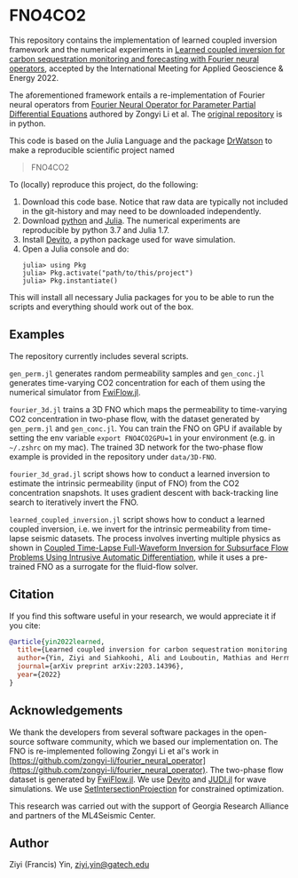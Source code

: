 # FNO4CO2

This repository contains the implementation of learned coupled inversion framework and the numerical experiments in [Learned coupled inversion for carbon sequestration monitoring and forecasting with Fourier neural operators](https://arxiv.org/abs/2203.14396), accepted by the International Meeting for Applied Geoscience & Energy 2022.

The aforementioned framework entails a re-implementation of Fourier neural operators from [Fourier Neural Operator for Parameter Partial Differential Equations](https://arxiv.org/abs/2010.08895) authored by Zongyi Li et al. The [original repository](https://github.com/zongyi-li/fourier_neural_operator) is in python.

This code is based on the Julia Language and the package [DrWatson](https://juliadynamics.github.io/DrWatson.jl/stable/) to make a reproducible scientific project named
> FNO4CO2

To (locally) reproduce this project, do the following:

1. Download this code base. Notice that raw data are typically not included in the
   git-history and may need to be downloaded independently.
2. Download [python](https://www.python.org/) and [Julia](https://julialang.org/). The numerical experiments are reproducible by python 3.7 and Julia 1.7.
3. Install [Devito](https://www.devitoproject.org/), a python package used for wave simulation.
4. Open a Julia console and do:
   ```
   julia> using Pkg
   julia> Pkg.activate("path/to/this/project")
   julia> Pkg.instantiate()
   ```

This will install all necessary Julia packages for you to be able to run the scripts and
everything should work out of the box.

## Examples

The repository currently includes several scripts.

`gen_perm.jl` generates random permeability samples and `gen_conc.jl` generates time-varying CO2 concentration for each of them using the numerical simulator from [FwiFlow.jl](https://github.com/lidongzh/FwiFlow.jl).

`fourier_3d.jl` trains a 3D FNO which maps the permeability to time-varying CO2 concentration in two-phase flow, with the dataset generated by `gen_perm.jl` and `gen_conc.jl`. You can train the FNO on GPU if available by setting the env variable ``export FNO4CO2GPU=1`` in your environment (e.g. in `~/.zshrc` on my mac). The trained 3D network for the two-phase flow example is provided in the repository under `data/3D-FNO`.

`fourier_3d_grad.jl` script shows how to conduct a learned inversion to estimate the intrinsic permeability (input of FNO) from the CO2 concentration snapshots. It uses gradient descent with back-tracking line search to iteratively invert the FNO.

`learned_coupled_inversion.jl` script shows how to conduct a learned coupled inversion, i.e. we invert for the intrinsic permeability from time-lapse seismic datasets. The process involves inverting multiple physics as shown in [Coupled Time-Lapse Full-Waveform Inversion for Subsurface Flow Problems Using Intrusive Automatic Differentiation](https://agupubs.onlinelibrary.wiley.com/doi/abs/10.1029/2019WR027032), while it uses a pre-trained FNO as a surrogate for the fluid-flow solver.

## Citation

If you find this software useful in your research, we would appreciate it if you cite:

```bibtex
@article{yin2022learned,
  title={Learned coupled inversion for carbon sequestration monitoring and forecasting with Fourier neural operators},
  author={Yin, Ziyi and Siahkoohi, Ali and Louboutin, Mathias and Herrmann, Felix J},
  journal={arXiv preprint arXiv:2203.14396},
  year={2022}
}
```

## Acknowledgements

We thank the developers from several software packages in the open-source software community, which we based our implementation on. The FNO is re-implemented following Zongyi Li et al's work in [https://github.com/zongyi-li/fourier_neural_operator](https://github.com/zongyi-li/fourier_neural_operator). The two-phase flow dataset is generated by [FwiFlow.jl](https://github.com/lidongzh/FwiFlow.jl). We use [Devito](https://www.devitoproject.org/) and [JUDI.jl](https://github.com/slimgroup/JUDI.jl) for wave simulations. We use [SetIntersectionProjection](https://github.com/slimgroup/SetIntersectionProjection.jl) for constrained optimization.

This research was carried out with the support of Georgia Research Alliance and partners of the ML4Seismic Center.

## Author

Ziyi (Francis) Yin, [ziyi.yin@gatech.edu](mailto:ziyi.yin@gatech.edu)